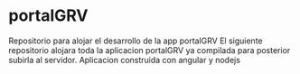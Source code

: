 # portalGRV
Repositorio para alojar el desarrollo de la app portalGRV
El siguiente repositorio alojara toda la aplicacion portalGRV ya compilada para posterior subirla al servidor.
Aplicacion construida con angular y nodejs
